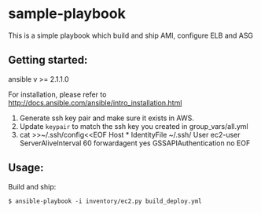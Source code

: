 sample-playbook
===============

This is a simple playbook which build and ship AMI,
configure ELB and ASG

Getting started:
---------------

ansible v >= 2.1.1.0

For installation, please refer to http://docs.ansible.com/ansible/intro_installation.html

1. Generate ssh key pair and make sure it exists in AWS.
2. Update ```keypair``` to match the ssh key you created in
group_vars/all.yml
3. cat >>~/.ssh/config<<EOF
Host *
  IdentityFile ~/.ssh/<ssh-keyname>
  User ec2-user
  ServerAliveInterval 60
  forwardagent yes
  GSSAPIAuthentication no
EOF

Usage:
------

Build and ship:

```
$ ansible-playbook -i inventory/ec2.py build_deploy.yml
```
